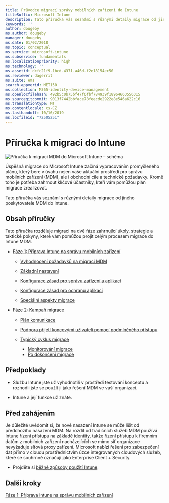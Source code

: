 ```yaml
---
title: Průvodce migrací správy mobilních zařízení do Intune
titleSuffix: Microsoft Intune
description: Tato příručka vás seznámí s různými detaily migrace od jiného poskytovatele MDM do Microsoft Intune.
keywords: ''
author: dougeby
ms.author: dougeby
manager: dougeby
ms.date: 01/02/2018
ms.topic: conceptual
ms.service: microsoft-intune
ms.subservice: fundamentals
ms.localizationpriority: high
ms.technology: ''
ms.assetid: dcfc21f9-1bcd-4371-a46d-f2e18154ec50
ms.reviewer: dagerrit
ms.suite: ems
search.appverid: MET150
ms.collection: M365-identity-device-management
ms.openlocfilehash: 492b5c0b75bf47f6fbf784939f18964663556315
ms.sourcegitcommit: 9013f7442bbface78feecde2922e8e546a622c16
ms.translationtype: MT
ms.contentlocale: cs-CZ
ms.lasthandoff: 10/16/2019
ms.locfileid: "72505251"
---
```

# <a name="intune-migration-guide"></a>Příručka k migraci do Intune

![Příručka k migraci MDM do Microsoft Intune – schéma](./media/migration-guide/MDM-migration-guide-art.PNG)

Úspěšná migrace do Microsoft Intune začíná vypracováním promyšleného plánu, který bere v úvahu nejen vaše aktuální prostředí pro správu mobilních zařízení (MDM), ale i obchodní cíle a technické požadavky. Kromě toho je potřeba zahrnout klíčové účastníky, kteří vám pomůžou plán migrace zrealizovat.

Tato příručka vás seznámí s různými detaily migrace od jiného poskytovatele MDM do Intune.

## <a name="whats-included-in-this-guide"></a>Obsah příručky

Tato příručka rozděluje migraci na dvě fáze zahrnující úkoly, strategie a taktické pokyny, které vám pomůžou projít celým procesem migrace do Intune MDM.

- [Fáze 1: Příprava Intune na správu mobilních zařízení](migration-guide-prepare.md)

  - [Vyhodnocení požadavků na migraci MDM](migration-guide-prepare.md#assess-mdm-requirements)

  - [Základní nastavení](migration-guide-setup.md)

  - [Konfigurace zásad pro správu zařízení a aplikací](migration-guide-configure-policies.md)

  - [Konfigurace zásad pro ochranu aplikací](../apps/app-protection-policies.md)

  - [Speciální aspekty migrace](migration-guide-considerations.md)

- [Fáze 2: Kampaň migrace](migration-guide-campaign.md)

  - [Plán komunikace](migration-guide-communication-plan.md)

  - [Podpora přijetí koncovými uživateli pomocí podmíněného přístupu](migration-guide-drive-adoption.md)

  - [Typický cyklus migrace](migration-guide-cycle.md)
    - [Monitorování migrace](migration-guide-cycle.md#monitoring-migration)
    - [Po dokončení migrace](migration-guide-cycle.md#post-migration)

## <a name="assumptions"></a>Předpoklady

- Službu Intune jste už vyhodnotili v prostředí testování konceptu a rozhodli jste se použít ji jako řešení MDM ve vaší organizaci.

- Intune a její funkce už znáte.

## <a name="before-you-begin"></a>Před zahájením

Je důležité uvědomit si, že nové nasazení Intune se může lišit od předchozího nasazení MDM. Na rozdíl od tradičních služeb MDM používá Intune řízení přístupu na základě identity, takže řízení přístupu k firemním datům z mobilních zařízení nacházejících se mimo síť organizace nevyžaduje síťová proxy zařízení. Microsoft nabízí řešení pro zabezpečení dat přímo v cloudu prostřednictvím úzce integrovaných cloudových služeb, které se souhrnně označují jako Enterprise Client + Security.

- Projděte si [běžné způsoby použití Intune](common-scenarios.md).

## <a name="next-steps"></a>Další kroky

[Fáze 1: Příprava Intune na správu mobilních zařízení](migration-guide-prepare.md)
